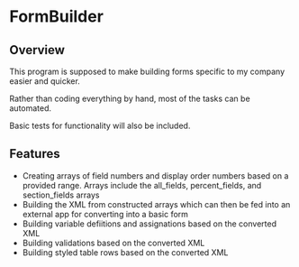 # FormBuilder

## Overview

This program is supposed to make building forms specific to my company easier and quicker.

Rather than coding everything by hand, most of the tasks can be automated. 

Basic tests for functionality will also be included.

## Features

* Creating arrays of field numbers and display order numbers based on a provided range. Arrays include the all\_fields, percent\_fields, and section\_fields arrays
* Building the XML from constructed arrays which can then be fed into an external app for converting into a basic form
* Building variable defiitions and assignations based on the converted XML
* Building validations based on the converted XML
* Building styled table rows based on the converted XML
